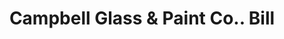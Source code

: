---
doi: 10.7916/D8KD3926
date_other: '1900'
date_other_textual: '1900'
form: printed ephemera
genre:
- Invoices
name:
- Campbell Glass & Paint Co.
object_in_context_url: https://biggert.cul.columbia.edu/items/view/ave_biggert_01882
subject_hierarchical_geographic:
- St. Louis, Missouri, United States
- Kansas City, Missouri, United States
subject_name:
- Campbell Glass & Paint Co.
title: Campbell Glass & Paint Co.. Bill
sort_title: Campbell Glass & Paint Co.. Bill
call_number: ave_biggert_01882
coordinates:
- 38.62722222222222,-90.19777777777779
- 39.099722222222226,-94.57833333333333
pid: ave_biggert_01882
identifiers: ave_biggert_01882
canvas_id: ldpd:397140
permalink: "/items/ave_biggert_01882/"
layout: iiif-image-page
---